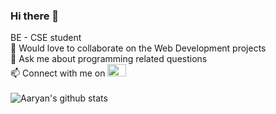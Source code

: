 ### Hi there 👋
BE - CSE student <br>
👯 Would love to collaborate on the Web Development projects <br>
💬 Ask me about programming related questions <br>
📫 Connect with me on <a href="https://linkedin.com/in/aaryan--gupta" target="blank"><img src="https://cdn.jsdelivr.net/npm/simple-icons@4.6.0/icons/linkedin.svg" height="20" width="30" /></a> <br><br>
<img align="center" src="https://github-readme-stats.vercel.app/api?username=aaryan-gupta&show_icons=true&include_all_commits=true&theme=dracula" alt="Aaryan's github stats" />
<!--
**aaryan-gupta/aaryan-gupta** is a ✨ _special_ ✨ repository because its `README.md` (this file) appears on your GitHub profile.

Here are some ideas to get you started:

- 🔭 I’m currently working on ...
- 🌱 I’m currently learning ...
- 👯 I’m looking to collaborate on ...
- 🤔 I’m looking for help with ...
- 💬 Ask me about ...
- 📫 How to reach me: ...
- 😄 Pronouns: ...
- ⚡ Fun fact: ...
-->
